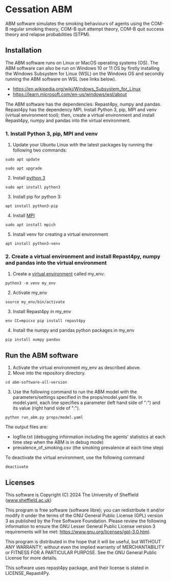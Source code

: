 # Cessation ABM

ABM software simulates the smoking behaviours of agents using the COM-B regular smoking theory, 
COM-B quit attempt theory, COM-B quit success theory and relapse probabilities (STPM).

## Installation

The ABM software runs on Linux or MacOS operating systems (OS). The ABM software can also be run on Windows 10 or 11 OS by firstly installing the Windows Subsystem for Linux (WSL) on the Windows OS and secondly running the ABM software on WSL (see links below). 

- https://en.wikipedia.org/wiki/Windows_Subsystem_for_Linux
- https://learn.microsoft.com/en-us/windows/wsl/about

The ABM software has the dependencies: Repast4py, numpy and pandas. Repast4py has the dependency MPI. Install Python 3, pip, MPI and venv (virtual environment tool); then, create a virtual environment and install Repast4py, numpy and pandas into the virtual environment.

### 1. Install Python 3, pip, MPI and venv

1. Update your Ubuntu Linux with the latest packages by running the following two commands:
```
sudo apt update 
```
```
sudo apt upgrade
```
2. Install [python 3](https://www.makeuseof.com/install-python-ubuntu/) 
```
sudo apt install python3
```
3.	Install pip for python 3:
```  
apt install python3-pip
```
4.	Install [MPI](https://repast.github.io/repast4py.site/guide/user_guide.html)
```
sudo apt install mpich
```
5.	Install venv for creating a virtual environment
```
apt install python3-venv
```
### 2. Create a virtual environment and install Repast4py, numpy and pandas into the virtual environment
1. Create a [virtual environment](https://linuxopsys.com/topics/create-python-virtual-environment-on-ubuntu) called my_env: 
```
python3 -m venv my_env
```
2.	Activate my_env
```  
source my_env/bin/activate
```
3. Install Repast4py in my_env
```
env CC=mpicxx pip install repast4py
```
4. Install the numpy and pandas python packages in my_env
```
pip install numpy pandas
```
## Run the ABM software

1. Activate the virtual environment my_env as described above.
2. Move into the repository directory.
```
cd abm-software-all-version
```
3. Use the following command to run the ABM model with the parameters/settings specified in the props/model.yaml file.
In model.yaml, each line specifies a parameter (left hand side of ":") and its value (right hand side of ":").
```
python run_abm.py props/model.yaml
```

The output files are:

- logfile.txt (debugging information including the agents' statistics at each time step when the ABM is in debug mode)
- prevalence_of_smoking.csv (the smoking prevalence at each time step)

To deactivate the virtual environment, use the following command 
```
deactivate
```
## Licenses

This software is Copyright (C) 2024 The University of Sheffield (www.sheffield.ac.uk)

This program is free software (software libre); you can redistribute it and/or modify it under
the terms of the GNU General Public License (GPL) version 3 as published by the Free Software
Foundation. Please review the following information to ensure the GNU Lesser General Public
License version 3 requirements will be met: https://www.gnu.org/licenses/gpl-3.0.html.

This program is distributed in the hope that it will be useful, but WITHOUT ANY WARRANTY;
without even the implied warranty of MERCHANTABILITY or FITNESS FOR A PARTICULAR PURPOSE.
See the GNU General Public License for more details.

This software uses repast4py package, and their license is stated in LICENSE_Repast4Py.